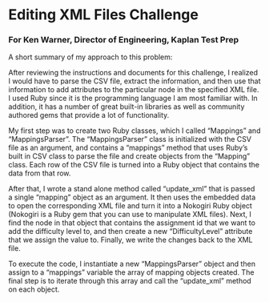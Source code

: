 # Editing XML Files Challenge
### For Ken Warner, Director of Engineering, Kaplan Test Prep

A short summary of my approach to this problem:

After reviewing the instructions and documents for this challenge, I realized I would have to parse the CSV file, extract the information, and then use that information to add attributes to the particular node in the specified XML file. I used Ruby since it is the programming language I am most familiar with. In addition, it has a number of great built-in libraries as well as community authored gems that provide a lot of functionality.

My first step was to create two Ruby classes, which I called “Mappings” and “MappingsParser”. The “MappingsParser” class is initialized with the CSV file as an argument, and contains a “mappings” method that uses Ruby’s built in CSV class to parse the file and create objects from the “Mapping” class. Each row of the CSV file is turned into a Ruby object that contains the data from that row.

After that, I wrote a stand alone method called “update_xml” that is passed a single “mapping” object as an argument. It then uses the embedded data to open the corresponding XML file and turn it into a Nokogiri Ruby object (Nokogiri is a Ruby gem that you can use to manipulate XML files). Next, I find the node in that object that contains the assignment id that we want to add the difficulty level to, and then create a new “DifficultyLevel” attribute that we assign the value to. Finally, we write the changes back to the XML file.

To execute the code, I instantiate a new “MappingsParser” object and then assign to a “mappings” variable the array of mapping objects created. The final step is to iterate through this array and call the “update_xml” method on each object.






